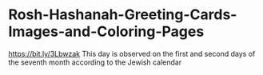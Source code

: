 # Rosh-Hashanah-Greeting-Cards-Images-and-Coloring-Pages
https://bit.ly/3Lbwzak This day is observed on the first and second days of the seventh month according to the Jewish calendar
